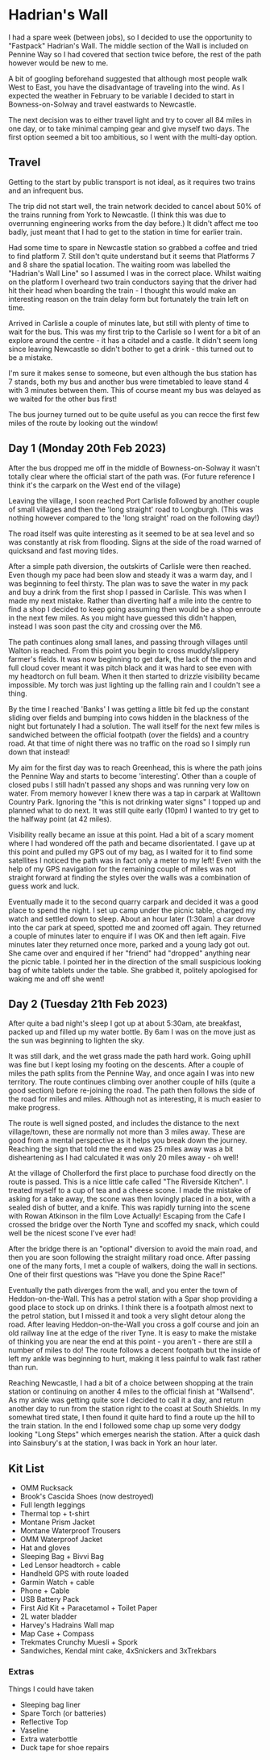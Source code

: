 # Hadrian's Wall

I had a spare week (between jobs), so I decided to use the opportunity to "Fastpack" Hadrian's Wall. The middle section of the Wall is included on Pennine Way so I had covered that section twice before, the rest of the path however would be new to me.

A bit of googling beforehand suggested that although most people walk West to East, you have the disadvantage of traveling into the wind.
As I expected the weather in February to be variable I decided to start in Bowness-on-Solway and travel eastwards to Newcastle.

The next decision was to either travel light and try to cover all 84 miles in one day, or to take minimal camping gear and give myself two days. The first option seemed a bit too ambitious, so I went with the multi-day option.

## Travel
Getting to the start by public transport is not ideal, as it requires two trains and an infrequent bus.

The trip did not start well, the train network decided to cancel about 50% of the trains running from York to Newcastle.  (I think this was due to overrunning engineering works from the day before.)  It didn't affect me too badly, just meant that I had to get to the station in time for earlier train.

Had some time to spare in Newcastle station so grabbed a coffee and tried to find platform 7.  Still don't quite understand but it seems that Platforms 7 and 8 share the spatial location. The waiting room was labelled the "Hadrian's Wall Line" so I assumed I was in the correct place. Whilst waiting on the platform I overheard two train conductors saying that the driver had hit their head when boarding the train - I thought this would make an interesting reason on the train delay form but fortunately the train left on time.

Arrived in Carlisle a couple of minutes late, but still with plenty of time to wait for the bus.  This was my first trip to the Carlisle so I went for a bit of an explore around the centre - it has a citadel and a castle. It didn't seem long since leaving Newcastle so didn't bother to get a drink - this turned out to be a mistake.

I'm sure it makes sense to someone, but even although the bus station has 7 stands,  both my bus and another bus were timetabled to leave stand 4 with 3 minutes between them.  This of course meant my bus was delayed as we waited for the other bus first!

The bus journey turned out to be quite useful as you can recce the first few miles of the route by looking out the window! 


## Day 1 (Monday 20th Feb 2023)
After the bus dropped me off in the middle of Bowness-on-Solway it wasn't totally clear where the official start of the path was. (For future reference I think it's the carpark on the West end of the village)

Leaving the village, I soon reached Port Carlisle followed by another couple of small villages and then the 'long straight' road to Longburgh.  (This was nothing however compared to the 'long straight' road on the following day!)

The road itself was quite interesting as it seemed to be at sea level and so was constantly at risk from flooding.  Signs at the side of the road warned of quicksand and fast moving tides.

After a simple path diversion, the outskirts of Carlisle were then reached.  Even though my pace had been slow and steady it was a warm day, and I was beginning to feel thirsty. The plan was to save the water in my pack and buy a drink from the first shop I passed in Carlisle. This was when I made my next mistake.  Rather than diverting half a mile into the centre to find a shop I decided to keep going assuming then would be a shop enroute in the next few miles. As you might have guessed this didn't happen, instead I was soon past the city and crossing over the M6.

The path continues along small lanes, and passing through villages until Walton is reached. From this point you begin to cross muddy/slippery farmer's fields.
It was now beginning to get dark, the lack of the moon and full cloud cover meant it was pitch black and it was hard to see even with my headtorch on full beam.  When it then started to drizzle visibility became impossible. My torch was just lighting up the falling rain and I couldn't see a thing.

By the time I reached 'Banks' I was getting a little bit fed up the constant sliding over fields and bumping into cows hidden in the blackness of the night but fortunately I had a solution.  The wall itself for the next few miles is sandwiched between the official footpath (over the fields) and a country road.  At that time of night there was no traffic on the road so I simply run down that instead!

My aim for the first day was to reach Greenhead, this is where the path joins the Pennine Way and starts to become 'interesting'. Other than a couple of closed pubs I still hadn't passed any shops and was running very low on water.  From memory however I knew there was a tap in carpark at Walltown Country Park.  Ignoring the "this is not drinking water signs" I topped up and planned what to do next.  It was still quite early (10pm) I wanted to try get to the halfway point (at 42 miles).

Visibility really became an issue at this point.  Had a bit of a scary moment where I had wondered off the path and became disorientated. I gave up at this point and pulled my GPS out of my bag, as I waited for it to find some satellites I noticed the path was in fact only a meter to my left!  Even with the help of my GPS navigation for the remaining couple of miles was not straight forward at finding the styles over the walls was a combination of guess work and luck.

Eventually made it to the second quarry carpark and decided it was a good place to spend the night. I set up camp under the picnic table, charged my watch and settled down to sleep.
About an hour later (1:30am) a car drove into the car park at speed,  spotted me and zoomed off again.  They returned a couple of minutes later to enquire if I was OK and then left again.  Five minutes later they returned once more,  parked and a young lady got out.  She came over and enquired if her "friend" had "dropped" anything near the picnic table.  I pointed her in the direction of the small suspicious looking bag of white tablets under the table.  She grabbed it, politely apologised for waking me and off she went! 


## Day 2 (Tuesday 21th Feb 2023)
After quite a bad night's sleep I got up at about 5:30am, ate breakfast, packed up and filled up my water bottle.  By 6am I was on the move just as the sun was beginning to lighten the sky.

It was still dark, and the wet grass made the path hard work.  Going uphill was fine but I kept losing my footing on the descents.  After a couple of miles the path splits from the Pennine Way, and once again I was into new territory.  The route continues climbing over another couple of hills (quite a good section) before re-joining the road.  The path then follows the side of the road for miles and miles.  Although not as interesting, it is much easier to make progress.

The route is well signed posted, and includes the distance to the next village/town, these are normally not more than 3 miles away. These are good from a mental perspective as it helps you break down the journey.  Reaching the sign that told me the end was 25 miles away was a bit disheartening as I had calculated it was only 20 miles away - oh well!

At the village of Chollerford the first place to purchase food directly on the route is passed.  This is a nice little cafe called "The Riverside Kitchen".  I treated myself to a cup of tea and a cheese scone. I made the mistake of asking for a take away, the scone was then lovingly placed in a box,  with a sealed dish of butter,  and a knife.  This was rapidly turning into the scene with Rowan Atkinson in the film Love Actually! Escaping from the Cafe I crossed the bridge over the North Tyne and scoffed my snack, which could well be the nicest scone I've ever had!

After the bridge there is an "optional" diversion to avoid the main road, and then you are soon following the straight military road once. After passing one of the many forts, I met a couple of walkers, doing the wall in sections.  One of their first questions was "Have you done the Spine Race!"

Eventually the path diverges from the wall, and you enter the town of Heddon-on-the-Wall. This has a petrol station with a Spar shop providing a good place to stock up on drinks. I think there is a footpath almost next to the petrol station, but I missed it and took a very slight detour along the road. After leaving Heddon-on-the-Wall you cross a golf course and join an old railway line at the edge of the river Tyne. It is easy to make the mistake of thinking you are near the end at this point - you aren't - there are still a number of miles to do! The route follows a decent footpath but the inside of left my ankle was beginning to hurt, making it less painful to walk fast rather than run.

Reaching Newcastle, I had a bit of a choice between shopping at the train station or continuing on another 4 miles to the official finish at "Wallsend". As my ankle was getting quite sore I decided to call it a day, and return another day to run from the station right to the coast at South Shields.
In my somewhat tired state, I then found it quite hard to find a route up the hill to the train station. In the end I followed some chap up some very dodgy looking "Long Steps" which emerges nearish the station.  After a quick dash into Sainsbury's at the station,  I was back in York an hour later.



## Kit List
* OMM Rucksack
* Brook's Cascida Shoes (now destroyed)
* Full length leggings
* Thermal top + t-shirt
* Montane Prism Jacket
* Montane Waterproof Trousers
* OMM Waterproof Jacket
* Hat and gloves
* Sleeping Bag + Bivvi Bag
* Led Lensor headtorch + cable
* Handheld GPS with route loaded
* Garmin Watch + cable
* Phone + Cable
* USB Battery Pack
* First Aid Kit + Paracetamol + Toilet Paper
* 2L water bladder
* Harvey's Hadrains Wall map
* Map Case + Compass
* Trekmates Crunchy Muesli + Spork
* Sandwiches,  Kendal mint cake,  4xSnickers and 3xTrekbars

### Extras

Things I could have taken

* Sleeping bag liner
* Spare Torch (or batteries)
* Reflective Top
* Vaseline
* Extra waterbottle
* Duck tape for shoe repairs
